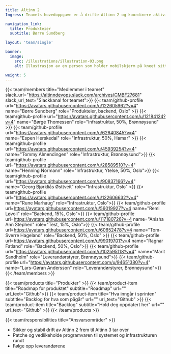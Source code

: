```yaml
---
title: Altinn 2
Ingress: Teamets hovedoppgave er å drifte Altinn 2 og koordinere aktiviteter mot leverandørene Accenture og Orange. 

navigation_link:
  title: Produkteier
  subtitle: Børre Sundberg

layout: 'team/single'

banner:
  image:
    src: /illustrations/illustration-03.png
    alt: Illustrasjon av en person som holder mobilskjerm på kneet sitt

weight: 5
---
```


{{< team/members title="Medlemmer i teamet" slack_url="https://altinndevops.slack.com/archives/CMBF27681" slack_url_text="Slackkanal for teamet">}}
{{< team/github-profile url="https://avatars.githubusercontent.com/u/122605962?v=4" name="Børre Sundberg" role="Produkteier, backend, Oslo" >}}
{{< team/github-profile url="https://avatars.githubusercontent.com/u/12184124?v=4" name="Børge Thomessen" role="Infrastruktur, 50%,  Brønnøysund" >}}
{{< team/github-profile url="https://avatars.githubusercontent.com/u/62640845?v=4" name="Espen Herskedal" role="Infrastruktur, 50%,  Hamar" >}}
{{< team/github-profile url="https://avatars.githubusercontent.com/u/45939254?v=4" name="Tommy Almendingen" role="Infrastruktur, Brønnøysund">}}
{{< team/github-profile url="https://avatars.githubusercontent.com/u/28589510?v=4" name="Henning Normann" role="Infrastruktur, Ytelse, 50%, Oslo">}}
{{< team/github-profile url="https://avatars.githubusercontent.com/u/90837166?v=4" name="Georg Bjørkliås Østtveit" role="Infrastruktur, Oslo" >}}
{{< team/github-profile url="https://avatars.githubusercontent.com/u/122606632?v=4" name="Rune Marhaug" role="Infrastruktur, Oslo">}}
{{< team/github-profile url=https://avatars.githubusercontent.com/u/56019927?v=4 name="Remi Løvoll" role="Backend, 15%, Oslo">}}
{{< team/github-profile url=https://avatars.githubusercontent.com/u/117180726?v=4 name="Anisha Ann Stephen" role="Test, 15%, Oslo">}}
{{< team/github-profile url=https://avatars.githubusercontent.com/u/60652478?v=4 name="Tom-Sverre Hageland" role="Backend, 50%, Oslo" >}}
{{< team/github-profile url=https://avatars.githubusercontent.com/u/99019701?v=4 name="Ragnar Fatland" role="Backend, 50%,  Oslo">}}
{{< team/github-profile url="https://avatars.githubusercontent.com/u/102595118?v=4" name="Marit Sandholm" role="Leverandørstyrer, Brønnøysund">}}
{{< team/github-profile url="https://avatars.githubusercontent.com/u/94651380?v=4" name="Lars-Gøran Andersson" role="Leverandørstyrer, Brønnøysund">}}
{{< /team/members >}}

{{< team/products title="Produkter" >}}
{{< team/product-item title="Roadmap for produktet" subtitle="Roadmap" url="" url_text="Github">}}
{{< team/product-item title="Hva inngår i sprinten" subtitle="Backlog for hva som pågår" url="" url_text="Github" >}}
{{< team/product-item title="Backlog" subtitle="Hold deg oppdatert her" url="" url_text="Github" >}}
{{< /team/products >}}

{{< team/responsibilities title="Ansvarsområder" >}}

- Sikker og stabil drift av Altinn 2 frem til Altinn 3 tar over
- Patche og vedlikeholde programvaren til systemet og infrastrukturen rundt
- Følge opp leverandørene
